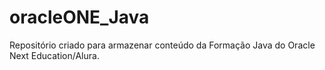 # oracleONE_Java
Repositório criado para armazenar conteúdo da Formação Java do Oracle Next Education/Alura.
